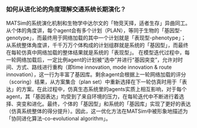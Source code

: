 ### 如何从进化论的角度理解交通系统长期演化？

MATSim的系统演化机制和生物学中达尔文的「物竞天择，适者生存」异曲同工。从个体的角度讲，每个agent会有多个计划（PLAN），等同于生物的「基因型-genotype」，而最终用于网络加载的其中一个计划就是「表现型-phenotype」；从系统整体角度讲，千千万万个体构成的计划组群就是系统的「基因型」，而最终在每轮仿真中网络加载的整体结果就是系统的「表现型」。
在模型迭代过程中，每一轮网络加载后，一定比例agent的计划被“选中”并进行“基因突变”，允许对时间、方式、路线进行重构（即time innovation, mode innovation & route innovation），这一行为丰富了基因库。剩余agent会根据上一轮网络加载的评分（scoring）结果，从方案集合（plan set）中重新选择在下一轮仿真时用于「表达」的方案。在此过程中，仿真生态系统里的agents实质上相互影响，对于每个agent，其「基因表达」均受到了来自环境的压力，在每轮迭代中不断进行着选择、突变和进化。最终，个体的「基因型」和系统的「基因库」实现了更好的表达（仿真系统整体的得分提升）。因此，这一优化方法在MATSim中被形象地描述为「协同进化算法-co-evolutional algorithm」。
